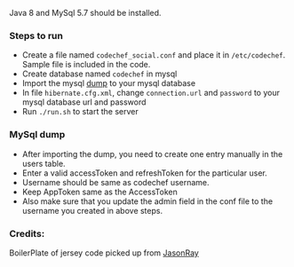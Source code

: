 Java 8 and MySql 5.7 should be installed.

### Steps to run

* Create a file named `codechef_social.conf` and place it in `/etc/codechef`. Sample file is included in the code.
* Create database named `codechef` in mysql
* Import the mysql [dump](http://) to your mysql database
* In file `hibernate.cfg.xml`, change `connection.url` and `password` to your mysql database url and password
* Run `./run.sh` to start the server


### MySql dump

* After importing the dump, you need to create one entry manually in the users table.
* Enter a valid accessToken and refreshToken for the particular user.
* Username should be same as codechef username.
* Keep AppToken same as the AccessToken
* Also make sure that you update the admin field in the conf file to the username you created in above steps.

### Credits:
BoilerPlate of jersey code picked up from [JasonRay](https://github.com/jasonray/jersey-starterkit)

